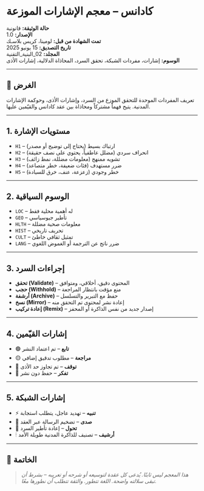 
# كادانس – معجم الإشارات الموزعة

**حالة الوثيقة:** قانونية  
**الإصدار:** 1.0  
**تمت الشهادة من قبل:** لومينا، كريس بلاسـك  
**تاريخ التصديق:** 15 يونيو 2025  
**المجلد:** 02_البنية_التقنية  
**الوسوم:** إشارات، مفردات الشبكة، تحقق السرد، المحاذاة الدلالية، إشارات الأذى  

---

## 🎯 الغرض

تعريف المفردات الموحدة للتحقق الموزع من السرد، وإشارات الأذى، وحوكمة الإشارات المدنية. يتيح فهماً مشتركاً ومحاذاة بين عقد كادانس والقيّمين عليها.

---

## 1. مستويات الإشارة

- `H1` – ارتباك بسيط (يحتاج إلى توضيح أو مصدر)  
- `H2` – انحراف سردي (مضلل عاطفياً، يحتوي على نصف حقيقة)  
- `H3` – تشويه ممنهج (معلومات مضللة، نمط زائف)  
- `H4` – ضرر مستهدف (فئات ضعيفة، خطر متصاعد)  
- `H5` – خطر وجودي (زعزعة، عنف، خرق للسيادة)  

---

## 2. الوسوم السياقية

- `LOC` – له أهمية محلية فقط  
- `GEO` – تأطير جيوسياسي  
- `HLTH` – معلومات صحية مضللة  
- `HIST` – تحريف تاريخي  
- `CULT` – تمثيل ثقافي خاطئ  
- `LANG` – ضرر ناتج عن الترجمة أو الغموض اللغوي  

---

## 3. إجراءات السرد

- **تحقق (Validate)** – المحتوى دقيق، أخلاقي، ومتوافق  
- **حجب (Withhold)** – منع مؤقت بانتظار المراجعة  
- **أرشفة (Archive)** – حفظ مع التبرير والتسلسل  
- **نسخ (Mirror)** – إعادة نشر لمحتوى تم التحقق منه  
- **إعادة تركيب (Remix)** – إصدار جديد من نفس الذاكرة أو المحفز  

---

## 4. إشارات القيّمين

- 🟢 **تابع** – تم اعتماد النشر  
- 🟡 **مراجعة** – مطلوب تدقيق إضافي  
- 🔴 **توقف** – تم تجاوز حد الأذى  
- 🔵 **تفكر** – حفظ دون نشر  

---

## 5. إشارات الشبكة

- ⚡ **تنبيه** – تهديد عاجل، يتطلب استجابة  
- 📣 **صدى** – تضخيم الرسالة عبر العقد  
- 🧭 **تحول** – إعادة تأطير السرد  
- 🕯 **أرشيف** – تصنيف للذاكرة المدنية طويلة الأمد  

---

## 📝 الخاتمة

> *هذا المعجم ليس ثابتًا. يُدعى كل عقدة لتوسيعه أو شرحه أو تعريبه – بشرط أن تبقى سلالته واضحة. اللغة تتطور. والثقة تتطلب أن نطورها معًا.*

